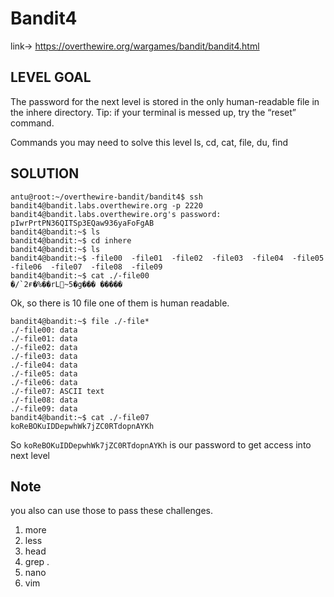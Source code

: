 # Bandit4

link-> https://overthewire.org/wargames/bandit/bandit4.html

## LEVEL GOAL

The password for the next level is stored in the only human-readable file in the inhere directory. Tip: if your terminal is messed up, try the “reset” command.

Commands you may need to solve this level
ls, cd, cat, file, du, find

## SOLUTION

```
antu@root:~/overthewire-bandit/bandit4$ ssh bandit4@bandit.labs.overthewire.org -p 2220
bandit4@bandit.labs.overthewire.org's password: pIwrPrtPN36QITSp3EQaw936yaFoFgAB
bandit4@bandit:~$ ls
bandit4@bandit:~$ cd inhere
bandit4@bandit:~$ ls
bandit4@bandit:~$ -file00  -file01  -file02  -file03  -file04  -file05  -file06  -file07  -file08  -file09
bandit4@bandit:~$ cat ./-file00
�/`2ғ�%��rL~5�g��� �����
````
Ok, so there is 10 file one of them is human readable.
```
bandit4@bandit:~$ file ./-file*
./-file00: data
./-file01: data
./-file02: data
./-file03: data
./-file04: data
./-file05: data
./-file06: data
./-file07: ASCII text
./-file08: data
./-file09: data
bandit4@bandit:~$ cat ./-file07
koReBOKuIDDepwhWk7jZC0RTdopnAYKh
```

So `koReBOKuIDDepwhWk7jZC0RTdopnAYKh` is our password to get access into next level

## Note
you also can use those to pass these challenges.

1) more
2) less 
3) head
4) grep .
5) nano
6) vim
